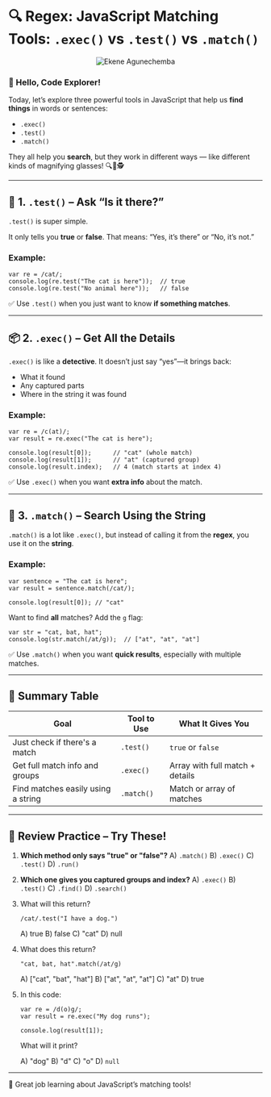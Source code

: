 # 🔍 Regex: JavaScript Matching Tools: `.exec()` vs `.test()` vs `.match()`

<div style="text-align: center;">
  <img src="https://agunechembaekene.wordpress.com/wp-content/uploads/2025/05/a_confused_cat.jpeg" alt="Ekene Agunechemba" />
</div>


### 👋 Hello, Code Explorer!

Today, let’s explore three powerful tools in JavaScript that help us **find things** in words or sentences:

* `.exec()`
* `.test()`
* `.match()`

They all help you **search**, but they work in different ways — like different kinds of magnifying glasses! 🔍🔎🕵️

---

## 🧪 1. `.test()` – Ask “Is it there?”

`.test()` is super simple.

It only tells you **true** or **false**.
That means: “Yes, it’s there” or “No, it’s not.”

### Example:

```
var re = /cat/;
console.log(re.test("The cat is here"));  // true
console.log(re.test("No animal here"));   // false
```

✅ Use `.test()` when you just want to know **if something matches**.

---

## 📦 2. `.exec()` – Get All the Details

`.exec()` is like a **detective**. It doesn’t just say “yes”—it brings back:

* What it found
* Any captured parts
* Where in the string it was found

### Example:

```
var re = /c(at)/;
var result = re.exec("The cat is here");

console.log(result[0]);      // "cat" (whole match)
console.log(result[1]);      // "at" (captured group)
console.log(result.index);   // 4 (match starts at index 4)
```

✅ Use `.exec()` when you want **extra info** about the match.

---

## 🔁 3. `.match()` – Search Using the String

`.match()` is a lot like `.exec()`, but instead of calling it from the **regex**, you use it on the **string**.

### Example:

```
var sentence = "The cat is here";
var result = sentence.match(/cat/);

console.log(result[0]); // "cat"
```

Want to find **all** matches? Add the `g` flag:

```
var str = "cat, bat, hat";
console.log(str.match(/at/g));  // ["at", "at", "at"]
```

✅ Use `.match()` when you want **quick results**, especially with multiple matches.

---

## 🧠 Summary Table

| Goal                               | Tool to Use | What It Gives You               |
| ---------------------------------- | ----------- | ------------------------------- |
| Just check if there's a match      | `.test()`   | `true` or `false`               |
| Get full match info and groups     | `.exec()`   | Array with full match + details |
| Find matches easily using a string | `.match()`  | Match or array of matches       |

---

## 🧪 Review Practice – Try These!

1. **Which method only says "true" or "false"?**
   A) `.match()`
   B) `.exec()`
   C) `.test()`
   D) `.run()`

2. **Which one gives you captured groups and index?**
   A) `.exec()`
   B) `.test()`
   C) `.find()`
   D) `.search()`

3. What will this return?

   ```
   /cat/.test("I have a dog.")
   ```

   A) true
   B) false
   C) "cat"
   D) null

4. What does this return?

   ```
   "cat, bat, hat".match(/at/g)
   ```

   A) \["cat", "bat", "hat"]
   B) \["at", "at", "at"]
   C) "at"
   D) true

5. In this code:

   ```
   var re = /d(o)g/;
   var result = re.exec("My dog runs");

   console.log(result[1]);
   ```

   What will it print?

   A) "dog"
   B) "d"
   C) "o"
   D) `null`

---

🎉 Great job learning about JavaScript’s matching tools!
